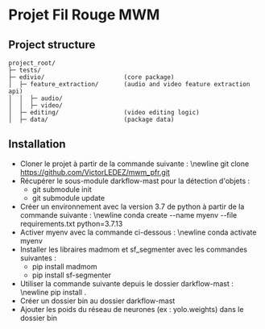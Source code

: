 # Projet Fil Rouge MWM

## Project structure

```
project_root/
├─ tests/
├─ edivio/                      (core package)
│  ├─ feature_extraction/       (audio and video feature extraction api)
│  │  ├─ audio/                 
│  │  ├─ video/
│  ├─ editing/                  (video editing logic) 
│  ├─ data/                     (package data)

```

## Installation

- Cloner le projet à partir de la commande suivante : \newline
git clone https://github.com/VictorLEDEZ/mwm_pfr.git
- Récupérer le sous-module darkflow-mast pour la détection d'objets : 
	- git submodule init
	- git submodule update
- Créer un environnement avec la version 3.7 de python à partir de la commande suivante : \newline
conda create --name myenv --file requirements.txt python=3.7.13
- Activer myenv avec la commande ci-dessous : \newline
conda activate myenv
- Installer les libraires madmom et sf_segmenter avec les commandes suivantes : 
	- pip install madmom
	- pip install sf-segmenter
- Utiliser la commande suivante depuis le dossier darkflow-mast : \newline
pip install .
- Créer un dossier bin au dossier darkflow-mast
- Ajouter les poids du réseau de neurones (ex : yolo.weights) dans le dossier bin 
